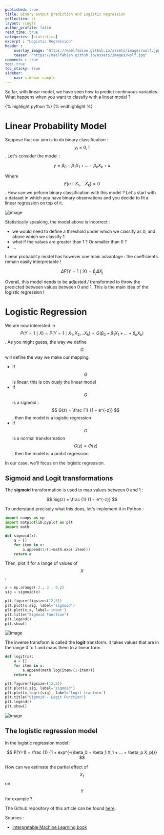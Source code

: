 ```yaml
---
published: true
title: Binary output prediction and Logistic Regression
collection: st
layout: single
author_profile: false
read_time: true
categories: [statistics]
excerpt : "Logistic Regression"
header :
    overlay_image: "https://maelfabien.github.io/assets/images/wolf.jpg"
    teaser: "https://maelfabien.github.io/assets/images/wolf.jpg"
comments : true
toc: true
toc_sticky: true
sidebar:
    nav: sidebar-sample
---
```


So far, with linear model, we have seen how to predict continuous variables. What happens when you want to classify with a linear model ?

{% highlight python %}
{% endhighlight %}

<script type="text/javascript" async
    src="https://cdn.mathjax.org/mathjax/latest/MathJax.js?config=TeX-MML-AM_CHTML">
</script>

# Linear Probability Model

Suppose that our aim is to do binary classification : $$ y_i = {0,1} $$. Let's consider the model :

$$ y = \beta_0 + \beta_1 X_1 + ... + \beta_k X_k + u $$

Where $$ E(u \mid X_1, ... X_k) = 0 $$. How can we peform binary classification with this model ? Let's start with a dataset in which you have binary observations and you decide to fit a linear regression on top of it. 

![image](https://maelfabien.github.io/assets/images/log_1.png)

Statistically speaking, the model above is incorrect :
- we would need to define a threshold under which we classify as 0, and above which we classify 1
- what if the values are greater than 1 ? Or smaller than 0 ?
- ...

Linear probability model has however one main advantage : the coefficients remain easily interpretable !

$$ \Delta P(Y=1 \mid X) = \beta_j \Delta X_j $$ 

Overall, this model needs to be adjusted / transformed to throw the predicted between values between 0 and 1. This is the main idea of the logistic regression !

# Logistic Regression

We are now interested in $$ P(Y=1 \mid X) = P(Y=1 \mid X_1, X_2, .. X_k) = G(\beta_0 + \beta_1 X_1 + ... + \beta_k X_k) $$. As you might guess, the way we define $$ G $$ will define the way we make our mapping. 
- If $$ G $$ is linear, this is obviously the linear model
- If $$ G $$ is a sigmoid : $$ G(z) = \frac {1} {1 + e^{-z}} $$, then the model is a logistic regression
- If $$ G $$ is a normal transformation $$ G(z) = \Phi(z) $$, then the model is a probit regression

In our case, we'll focus on the logistic regression.

## Sigmoid and Logit transformations

The **sigmoid** transformation is used to map values between 0 and 1 :

$$ Sig(z) = \frac {1} {1 + e^{-z}} $$

To understand precisely what this does, let's implement it in Python :

```python
import numpy as np
import matplotlib.pyplot as plt
import math

def sigmoid(x):
    a = []
    for item in x:
        a.append(1/(1+math.exp(-item)))
    return a
```

Then, plot if for a range of values of $$ X $$ :

```python
x = np.arange(-3., 3., 0.2)
sig = sigmoid(x)

plt.figure(figsize=(12,8))
plt.plot(x,sig, label='sigmoid')
plt.plot(x,x, label='input')
plt.title("Sigmoid Function")
plt.legend()
plt.show()
```

![image](https://maelfabien.github.io/assets/images/log_2.png)

The inverse transform is called the **logit** transform. It takes values that are in the range 0 to 1 and maps them to a linear form.

```python
def logit(x):
    a = []
    for item in x:
        a.append(math.log(item/(1-item)))
    return a
```

```python
plt.figure(figsize=(12,8))
plt.plot(x,sig, label='sigmoid')
plt.plot(x,logit(sig), label='logit tranform')
plt.title("Sigmoid - Logit Function")
plt.legend()
plt.show()
```

![image](https://maelfabien.github.io/assets/images/log_3.png)

## The logistic regression model

In the logistic regression model : 

$$ P(Y=1) = \frac {1} {1 + exp^{-(\beta_0 + \beta_1 X_1 + ... + \beta_p X_p)}} $$

How can we estimate the partial effect of $$ X_1 $$ on $$ Y $$ for example ?




The Github repository of this article can be found [here](https://github.com/maelfabien/Machine_Learning_Tutorials).


Sources :
- [Interpretable Machine Learning book](https://christophm.github.io/interpretable-ml-book/logistic.html)
